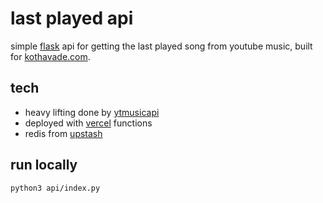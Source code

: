 # last played api

simple [flask](https://flask.palletsprojects.com/) api for getting the last played song from youtube music, built for [kothavade.com](https://kothavade.com).

## tech
- heavy lifting done by [ytmusicapi](https://github.com/sigma67/ytmusicapi)
- deployed with [vercel](https://vercel.com) functions
- redis from [upstash](https://upstash.com)

## run locally
```sh
python3 api/index.py
```
